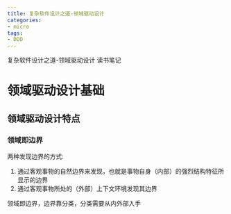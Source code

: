 ```yaml
---
title: 复杂软件设计之道-领域驱动设计
categories:
- micro
tags:  
- DDD
---
```


复杂软件设计之道-领域驱动设计
读书笔记

<!--more-->

# 领域驱动设计基础
## 领域驱动设计特点
### 领域即边界
两种发现边界的方式:  
1. 通过客观事物的自然边界来发现，也就是事物自身（内部）的强烈结构特征所显示的边界  
2. 通过客观事物所处的（外部）上下文环境发现其边界

领域即边界，边界靠分类，分类需要从内外部入手

